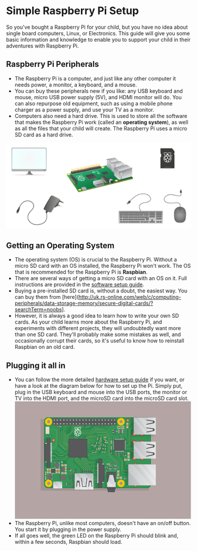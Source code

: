 # Simple Raspberry Pi Setup

So you've bought a Raspberry Pi for your child, but you have no idea about single board computers, Linux, or Electronics. This guide will give you some basic information and knowledge to enable you to support your child in their adventures with Raspberry Pi.

## Raspberry Pi Peripherals
- The Raspberry Pi is a computer, and just like any other computer it needs power, a monitor, a keyboard, and a mouse.
- You can buy these peripherals new if you like: any USB keyboard and mouse, micro USB power supply (5V), and HDMI monitor will do. You can also repurpose old equipment, such as using a mobile phone charger as a power supply, and use your TV as a monitor.
- Computers also need a hard drive. This is used to store all the software that makes the Raspberry Pi work (called an **operating system**), as well as all the files that your child will create. The Raspberry Pi uses a micro SD card as a hard drive.

![](images/all-the-things.png)

## Getting an Operating System
- The operating system (OS) is crucial to the Raspberry Pi. Without a micro SD card with an OS installed, the Raspberry Pi won't work. The OS that is recommended for the Raspberry Pi is **Raspbian**.
- There are several ways of getting a micro SD card with an OS on it. Full instructions are provided in the [software setup guide](https://www.raspberrypi.org/learning/help-software-guide).
- Buying a pre-installed SD card is, without a doubt, the easiest way. You can buy them from [here](http://uk.rs-online.com/web/c/computing-peripherals/data-storage-memory/secure-digital-cards/?searchTerm=noobs].
- However, it is always a good idea to learn how to write your own SD cards. As your child learns more about the Raspberry Pi, and experiments with different projects, they will undoubtedly want more than one SD card. They'll probably make some mistakes as well, and occasionally corrupt their cards, so it's useful to know how to reinstall Raspbian on an old card.

## Plugging it all in
- You can follow the more detailed [hardware setup guide](https://www.raspberrypi.org/learning/help-hardware-guide) if you want, or have a look at the diagram below for how to set up the Pi. Simply put, plug in the USB keyboard and mouse into the USB ports, the monitor or TV into the HDMI port, and the microSD card into the microSD card slot.
![](images/plug-in.gif)
- The Raspberry Pi, unlike most computers, doesn't have an on/off button. You start it by plugging in the power supply.
- If all goes well, the green LED on the Raspberry Pi should blink and, within a few seconds, Raspbian should load.
